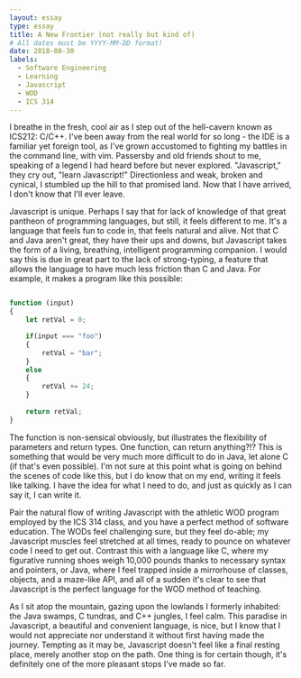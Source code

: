 ```yaml
---
layout: essay
type: essay
title: A New Frontier (not really but kind of)
# All dates must be YYYY-MM-DD format!
date: 2018-08-30
labels:
  - Software Engineering
  - Learning
  - Javascript
  - WOD
  - ICS 314
---
```


I breathe in the fresh, cool air as I step out of the hell-cavern known as ICS212: C/C++. I've been away from the real world for so long - 
the IDE is a familiar yet foreign tool, as I've grown accustomed to fighting my battles in the command line, with vim. Passersby and old 
friends shout to me, speaking of a legend I had heard before but never explored. "Javascript," they cry out, "learn Javascript!" 
Directionless and weak, broken and cynical, I stumbled up the hill to that promised land. Now that I have arrived, I don't know that I'll 
ever leave.

Javascript is unique. Perhaps I say that for lack of knowledge of that great pantheon of programming languages, but still, it feels 
different to me. It's a language that feels fun to code in, that feels natural and alive. Not that C and Java aren't great, they have 
their ups and downs, but Javascript takes the form of a living, breathing, intelligent programming companion. I would say this is due in
great part to the lack of strong-typing, a feature that allows the language to have much less friction than C and Java. For example, it 
makes a program like this possible:

```JavaScript

function (input)
{
    let retVal = 0;

    if(input === "foo")
    {
        retVal = "bar";
    }
    else
    {
        retVal += 24;
    }
  
    return retVal;
}

```

The function is non-sensical obviously, but illustrates the flexibility of parameters and return types. One function, can return 
anything?!? This is something that would be very much more difficult to do in Java, let alone C (if that's even possible). I'm not sure 
at this point what is going on behind the scenes of code like this, but I do know that on my end, writing it feels like talking. I have 
the idea for what I need to do, and just as quickly as I can say it, I can write it.

Pair the natural flow of writing Javascript with the athletic WOD program employed by the ICS 314 class, and you have a perfect method 
of software education. The WODs feel challenging sure, but they feel do-able; my Javascript muscles feel stretched at all times, ready
to pounce on whatever code I need to get out. Contrast this with a language like C, where my figurative running shoes weigh 10,000
pounds thanks to necessary syntax and pointers, or Java, where I feel trapped inside a mirrorhouse of classes, objects, and a maze-like
API, and all of a sudden it's clear to see that Javascript is the perfect language for the WOD method of teaching. 

As I sit atop the mountain, gazing upon the lowlands I formerly inhabited: the Java swamps, C tundras, and C++ jungles, I feel calm.
This paradise in Javascript, a beautiful and convenient language, is nice, but I know that I would not appreciate nor understand it
without first having made the journey. Tempting as it may be, Javascript doesn't feel like a final resting place, merely another stop on
the path. One thing is for certain though, it's definitely one of the more pleasant stops I've made so far.
